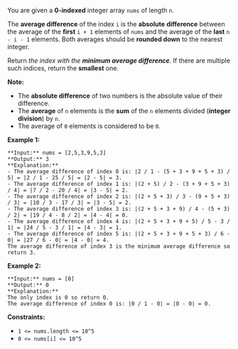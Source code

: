 You are given a **0-indexed** integer array `nums` of length `n`.

The **average difference** of the index `i` is the **absolute** **difference** between the average of the **first** `i + 1` elements of `nums` and the average of the **last** `n - i - 1` elements. Both averages should be **rounded down** to the nearest integer.

Return *the index with the **minimum average difference***. If there are multiple such indices, return the **smallest** one.

**Note:**

* The **absolute difference** of two numbers is the absolute value of their difference.
* The **average** of `n` elements is the **sum** of the `n` elements divided (**integer division**) by `n`.
* The average of `0` elements is considered to be `0`.

**Example 1:**


```
**Input:** nums = [2,5,3,9,5,3]
**Output:** 3
**Explanation:**
- The average difference of index 0 is: |2 / 1 - (5 + 3 + 9 + 5 + 3) / 5| = |2 / 1 - 25 / 5| = |2 - 5| = 3.
- The average difference of index 1 is: |(2 + 5) / 2 - (3 + 9 + 5 + 3) / 4| = |7 / 2 - 20 / 4| = |3 - 5| = 2.
- The average difference of index 2 is: |(2 + 5 + 3) / 3 - (9 + 5 + 3) / 3| = |10 / 3 - 17 / 3| = |3 - 5| = 2.
- The average difference of index 3 is: |(2 + 5 + 3 + 9) / 4 - (5 + 3) / 2| = |19 / 4 - 8 / 2| = |4 - 4| = 0.
- The average difference of index 4 is: |(2 + 5 + 3 + 9 + 5) / 5 - 3 / 1| = |24 / 5 - 3 / 1| = |4 - 3| = 1.
- The average difference of index 5 is: |(2 + 5 + 3 + 9 + 5 + 3) / 6 - 0| = |27 / 6 - 0| = |4 - 0| = 4.
The average difference of index 3 is the minimum average difference so return 3.

```

**Example 2:**


```
**Input:** nums = [0]
**Output:** 0
**Explanation:**
The only index is 0 so return 0.
The average difference of index 0 is: |0 / 1 - 0| = |0 - 0| = 0.

```

**Constraints:**

* `1 <= nums.length <= 10^5`
* `0 <= nums[i] <= 10^5`
